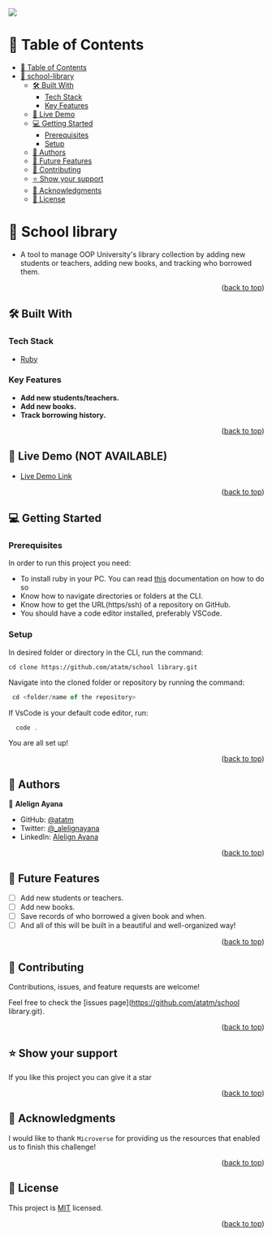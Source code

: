 ![](https://img.shields.io/badge/Microverse-blueviolet)
<a name="readme-top"></a>

<!-- TABLE OF CONTENTS -->

# 📗 Table of Contents

- [📗 Table of Contents](#-table-of-contents)
- [📖 school-library ](#-Enumerable-)
  - [🛠 Built With ](#-built-with-)
    - [Tech Stack ](#tech-stack-)
    - [Key Features ](#key-features-)
  - [🚀 Live Demo ](#-live-demo-)
  - [💻 Getting Started ](#-getting-started-)
    - [Prerequisites](#prerequisites)
    - [Setup](#setup)
  - [👥 Authors ](#-authors-)
  - [🔭 Future Features](#future-features)
  - [🤝 Contributing ](#-contributing-)
  - [⭐️ Show your support ](#️-show-your-support-)
  - [🙏 Acknowledgments ](#-acknowledgments-)
  - [📝 License ](#-license-)

<!-- PROJECT DESCRIPTION -->

# 📖 School library <a name="about-project"></a>

- A tool to manage OOP University's library collection by adding new students or teachers, adding new books, and tracking who borrowed them.

<p align="right">(<a href="#readme-top">back to top</a>)</p>

## 🛠 Built With <a name="built-with"></a>

### Tech Stack <a name="tech-stack"></a>
  <ul>
    <li><a href="https://www.ruby-lang.org/">Ruby</a></li>
  </ul>


<!-- Features -->

### Key Features <a name="key-features"></a>

- **Add new students/teachers.**
- **Add new books.**
- **Track borrowing history.**


<p align="right">(<a href="#readme-top">back to top</a>)</p>

<!-- LIVE DEMO -->

## 🚀 Live Demo <a name="live-demo"></a>(**NOT AVAILABLE**)

- [Live Demo Link]()

<p align="right">(<a href="#readme-top">back to top</a>)</p>

<!-- GETTING STARTED -->

## 💻 Getting Started <a name="getting-started"></a>

### Prerequisites

In order to run this project you need:

- To install ruby in your PC. You can read [this](https://rubyinstaller.org/downloads/) documentation on how to do so
- Know how to navigate directories or folders at the CLI.
- Know how to get the URL(https/ssh) of a repository on GitHub.
- You should have a code editor installed, preferably VSCode.


### Setup
In desired folder or directory in the CLI, run the command:

```JavaScipt
cd clone https://github.com/atatm/school library.git
```
Navigate into the cloned folder or repository by running the command:
```JavaScript
 cd <folder/name of the repository>
 ```
 If VsCode is your default code editor, run:
 ```JavaScript
   code .
```
You are all set up!


<p align="right">(<a href="#readme-top">back to top</a>)</p>

<!-- AUTHORS -->

## 👥 Authors <a name="authors"></a>

👤 **Alelign Ayana**

- GitHub: [@atatm](https://github.com/atatm)
- Twitter: [@_alelignayana](https://twitter.com/@alelign_ayana)
- LinkedIn: [Alelign Ayana](https://www.linkedin.com/in/alelign-ayana/)

<p align="right">(<a href="#readme-top">back to top</a>)</p>

<!-- FUTURE FEATURES -->

## 🔭 Future Features <a name="future-features"></a>

- [ ] Add new students or teachers.
- [ ] Add new books.
- [ ] Save records of who borrowed a given book and when.
- [ ] And all of this will be built in a beautiful and well-organized way!

<p align="right">(<a href="#readme-top">back to top</a>)</p>
<!-- CONTRIBUTING -->

## 🤝 Contributing <a name="contributing"></a>

Contributions, issues, and feature requests are welcome!

Feel free to check the [issues page](https://github.com/atatm/school library.git).

<p align="right">(<a href="#readme-top">back to top</a>)</p>

<!-- SUPPORT -->

## ⭐️ Show your support <a name="support"></a>

If you like this project you can give it a star

<p align="right">(<a href="#readme-top">back to top</a>)</p>

<!-- ACKNOWLEDGEMENTS -->

## 🙏 Acknowledgments <a name="acknowledgements"></a>
I would like to thank `Microverse` for providing us the resources that enabled us to finish this challenge!
<p align="right">(<a href="#readme-top">back to top</a>)</p>

<!-- LICENSE -->

## 📝 License <a name="license"></a>

This project is [MIT](./LICENSE) licensed.

<p align="right">(<a href="#readme-top">back to top</a>)</p>
